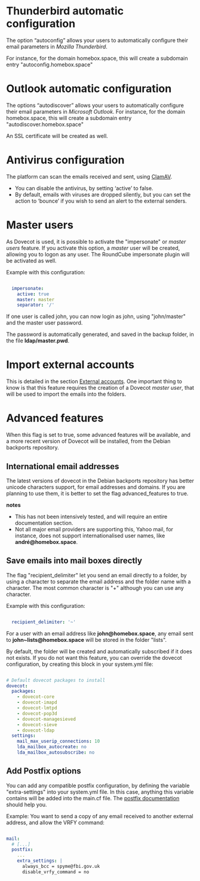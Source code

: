 # Thunderbird automatic configuration

The option “autoconfig” allows your users to
automatically configure their email parameters in _Mozilla
Thunderbird_.

For instance, for the domain homebox.space, this will create
a subdomain entry "autoconfig.homebox.space"

# Outlook automatic configuration

The options “autodiscover” allows your users to
automatically configure their email parameters in
_Microsoft Outlook_. For instance, for the domain homebox.space,
this will create a subdomain entry "autodiscover.homebox.space"

An SSL certificate will be created as well.

# Antivirus configuration

The platform can scan the emails received and sent, using
[ClamAV](https://clamav.net/).

- You can disable the antivirus, by setting ‘active’ to false.
- By default, emails with viruses are dropped silently, but you can
  set the action to ‘bounce’ if you wish to send an alert to the
  external senders.

# Master users

As Dovecot is used, it is possible to activate the "impersonate" or
_master users_ feature.  If you activate this option, a _master_ user
will be created, allowing you to logon as any user.  The RoundCube
impersonate plugin will be activated as well.

Example with this configuration:

```yaml

  impersonate:
    active: true
    master: master
    separator: '/'

```

If one user is called john, you can now login as john, using
"john/master" and the master user password.

The password is automatically generated, and saved in the backup
folder, in the file __ldap/master.pwd__.

# Import external accounts

This is detailed in the section [External accounts](external-accounts.md).
One important thing to know is that this feature requires the creation
of a Dovecot _master user_, that will be used to import the emails into the folders.

# Advanced features

When this flag is set to true, some advanced features will be
available, and a more recent version of Dovecot will be installed,
from the Debian backports repository.

## International email addresses

The latest versions of dovecot in the Debian backports repository has
better unicode characters support, for email addresses and domains. If
you are planning to use them, it is better to set the flag
advanced_features to true.

__notes__

- This has not been intensively tested, and will require an entire
  documentation section.
- Not all major email providers are supporting this, Yahoo mail, for
  instance, does not support internationalised user names, like
  __andré@homebox.space__.

## Save emails into mail boxes directly

The flag "recipient_delimiter" let you send an email directly to a
folder, by using a character to separate the email address and the
folder name with a character. The most common character is "+"
although you can use any character.

Example with this configuration:

```yaml

  recipient_delimiter: '~'

```
For a user with an email address like __john@homebox.space__, any
email sent to __john~lists@homebox.space__ will be stored in
the folder "lists".

By default, the folder will be created and automatically subscribed if
it does not exists.  If you do not want this feature, you can override
the dovecot configuration, by creating this block in your system.yml
file:

```yaml

# Default dovecot packages to install
dovecot:
  packages:
    - dovecot-core
    - dovecot-imapd
    - dovecot-lmtpd
    - dovecot-pop3d
    - dovecot-managesieved
    - dovecot-sieve
    - dovecot-ldap
  settings:
    mail_max_userip_connections: 10
    lda_mailbox_autocreate: no
    lda_mailbox_autosubscribe: no

```

## Add Postfix options

You can add any compatible postfix configuration, by defining the
variable "extra-settings" into your system.yml file. In this case,
anything this variable contains will be added into the main.cf file.
The [postfix documentation](http://www.postfix.org/documentation.html)
should help you.

Example: You want to send a copy of any email received to another
external address, and allow the VRFY command:

```yaml

mail:
  # [...]
  postfix:
    ...
    extra_settings: |
      always_bcc = spyme@fbi.gov.uk
      disable_vrfy_command = no

```
